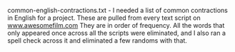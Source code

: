
common-english-contractions.txt - I needed a list of common contractions in English for a project. These are pulled from every text script on www.awesomefilm.com They are in order of frequency. All the words that only appeared once across all the scripts were eliminated, and I also ran a spell check across it and eliminated a few randoms with that.

